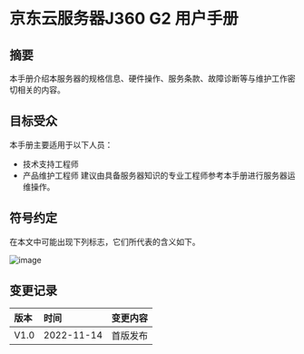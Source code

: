 # **京东云服务器J360 G2 用户手册**
## **摘要**
本手册介绍本服务器的规格信息、硬件操作、服务条款、故障诊断等与维护工作密切相关的内容。
## **目标受众**
本手册主要适用于以下人员：
- 技术支持工程师
- 产品维护工程师
建议由具备服务器知识的专业工程师参考本手册进行服务器运维操作。
## **符号约定**
在本文中可能出现下列标志，它们所代表的含义如下。

![image](https://user-images.githubusercontent.com/117898035/202653027-28a1827f-bc45-4c24-a614-93eaf6db4609.png)

## **变更记录**
|版本 |时间 |变更内容 |
|:----|:----|:----|
|V1.0| 2022-11-14|首版发布|
 
